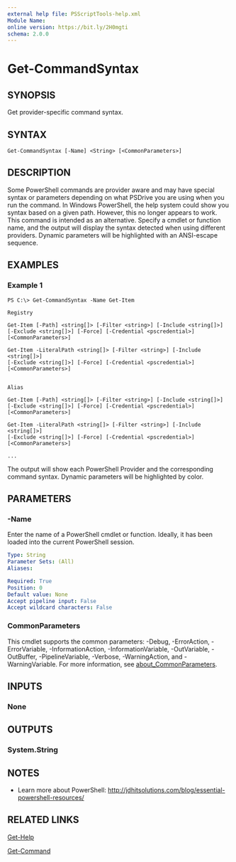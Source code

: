 ```yaml
---
external help file: PSScriptTools-help.xml
Module Name:
online version: https://bit.ly/2H0mgti
schema: 2.0.0
---
```


# Get-CommandSyntax

## SYNOPSIS
Get provider-specific command syntax.

## SYNTAX

```
Get-CommandSyntax [-Name] <String> [<CommonParameters>]
```

## DESCRIPTION
Some PowerShell commands are provider aware and may have special syntax or parameters depending on what PSDrive you are using when you run the command.
In Windows PowerShell, the help system could show you syntax based on a given path.
However, this no longer appears to work.
This command is intended as an alternative.
Specify a cmdlet or function name, and the output will display the syntax detected when using different providers.
Dynamic parameters will be highlighted with an ANSI-escape sequence.

## EXAMPLES

### Example 1
```
PS C:\> Get-CommandSyntax -Name Get-Item

Registry

Get-Item [-Path] <string[]> [-Filter <string>] [-Include <string[]>]
[-Exclude <string[]>] [-Force] [-Credential <pscredential>]
[<CommonParameters>]

Get-Item -LiteralPath <string[]> [-Filter <string>] [-Include <string[]>]
[-Exclude <string[]>] [-Force] [-Credential <pscredential>]
[<CommonParameters>]


Alias

Get-Item [-Path] <string[]> [-Filter <string>] [-Include <string[]>]
[-Exclude <string[]>] [-Force] [-Credential <pscredential>]
[<CommonParameters>]

Get-Item -LiteralPath <string[]> [-Filter <string>] [-Include <string[]>]
[-Exclude <string[]>] [-Force] [-Credential <pscredential>]
[<CommonParameters>]

...
```

The output will show each PowerShell Provider and the corresponding command syntax.
Dynamic parameters will be highlighted by color.

## PARAMETERS

### -Name
Enter the name of a PowerShell cmdlet or function.
Ideally, it has been loaded into the current PowerShell session.

```yaml
Type: String
Parameter Sets: (All)
Aliases:

Required: True
Position: 0
Default value: None
Accept pipeline input: False
Accept wildcard characters: False
```

### CommonParameters
This cmdlet supports the common parameters: -Debug, -ErrorAction, -ErrorVariable, -InformationAction, -InformationVariable, -OutVariable, -OutBuffer, -PipelineVariable, -Verbose, -WarningAction, and -WarningVariable. For more information, see [about_CommonParameters](http://go.microsoft.com/fwlink/?LinkID=113216).

## INPUTS

### None
## OUTPUTS

### System.String
## NOTES
* Learn more about PowerShell: http://jdhitsolutions.com/blog/essential-powershell-resources/

## RELATED LINKS

[Get-Help]()

[Get-Command]()


